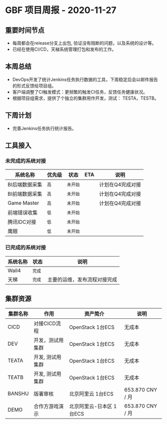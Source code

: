 # GBF 项目周报 - 2020-11-27

## 重要时间节点

* 每周都会在release分支上出包, 验证没有阻断的问题，以及系统的设计等。
* 已经在使用CI/CD，天梯系统管理打包和发布的工作。

## 本周总结

* DevOps开发了统计Jenkins任务执行数据的工具，下周稳定后会以邮件报告的形式反馈给项目组。
* 客户端调整了CI触发模式：更频繁的触发CI任务，反馈任务健康状况。
* 根据项目组需求，提供了个独立的集群用作开发，测试： TESTA，TESTB。

## 下周计划

* 完善Jenkins任务执行统计报告。

## 工具接入

### 未完成的系统对接

|系统名称|优先级|状态|ETA|说明|
|----|----|----|----|---|
|BI后端数据采集|`高`|`未开始`||计划在Q4完成对接|
|BI前端数据采集|`高`|`未开始`||计划在Q4完成对接|
|Game Master|`高`|`未开始`||计划在Q4完成对接|
|前端错误收集|`低`|`未开始`|||
|腾讯IDC对接|`低`|`未开始`|||
|鹰眼|`低`|`未开始`|||

### 已完成的系统对接

|系统名称|状态|说明|
|----|----|----|
|Wall4|`完成`||
|天梯|`完成`| 主要的运维，发布流程对接完成 |

## 集群资源

|集群名称|作用|资产简介|说明|
|----|----|----|----|
|CICD|对接CICD流程|OpenStack 1台ECS|无成本|
|DEV|开发，测试用集群|OpenStack 1台ECS|无成本|
|TEATA|开发, 测试用集群|OpenStack 1台ECS|无成本|
|TEATB|开发, 测试用集群|OpenStack 1台ECS|无成本|
|BANSHU|版署审核|北京阿里云 1台ECS| 653.870 CNY / 月 |
|DEMO|合作方游戏演示|北京阿里云-日本区 1台ECS| 653.870 CNY / 月 |
